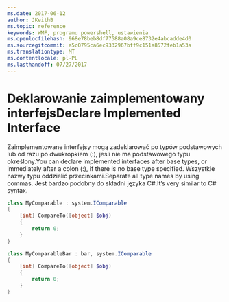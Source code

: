 ```yaml
---
ms.date: 2017-06-12
author: JKeithB
ms.topic: reference
keywords: WMF, programu powershell, ustawienia
ms.openlocfilehash: 968e78beb8df77588a08a9ce8732e4abcadde4d0
ms.sourcegitcommit: a5c0795ca6ec9332967bff9c151a8572feb1a53a
ms.translationtype: MT
ms.contentlocale: pl-PL
ms.lasthandoff: 07/27/2017
---
```

# <a name="declare-implemented-interface"></a><span data-ttu-id="c0316-102">Deklarowanie zaimplementowany interfejs</span><span class="sxs-lookup"><span data-stu-id="c0316-102">Declare Implemented Interface</span></span>

<span data-ttu-id="c0316-103">Zaimplementowane interfejsy mogą zadeklarować po typów podstawowych lub od razu po dwukropkiem (:), jeśli nie ma podstawowego typu określony.</span><span class="sxs-lookup"><span data-stu-id="c0316-103">You can declare implemented interfaces after base types, or immediately after a colon (:), if there is no base type specified.</span></span> <span data-ttu-id="c0316-104">Wszystkie nazwy typu oddzielić przecinkami.</span><span class="sxs-lookup"><span data-stu-id="c0316-104">Separate all type names by using commas.</span></span> <span data-ttu-id="c0316-105">Jest bardzo podobny do składni języka C#.</span><span class="sxs-lookup"><span data-stu-id="c0316-105">It’s very similar to C# syntax.</span></span>

```powershell
class MyComparable : system.IComparable
{
    [int] CompareTo([object] $obj)
    {
        return 0;
    }
}

class MyComparableBar : bar, system.IComparable
{
    [int] CompareTo([object] $obj)
    {
        return 0;
    }
}
```

